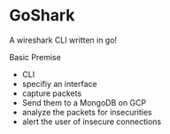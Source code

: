 # GoShark
A wireshark CLI written in go!

Basic Premise
- CLI
- specifiy an interface
- capture packets
- Send them to a MongoDB on GCP
- analyze the packets for insecurities
- alert the user of insecure connections